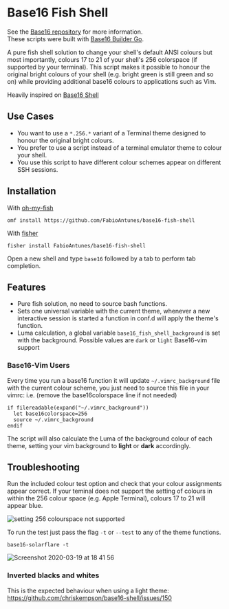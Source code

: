 # Base16 Fish Shell 
See the [Base16 repository](https://github.com/chriskempson/base16) for more information.  
These scripts were built with [Base16 Builder Go](https://github.com/belak/base16-builder-go).

A pure fish shell solution to change your shell's default ANSI colours but most importantly, colours 17 to 21 of your shell's 256 colorspace (if supported by your terminal). This script makes it possible to honour the original bright colours of your shell (e.g. bright green is still green and so on) while providing additional base16 colours to applications such as Vim.

Heavily inspired on [Base16 Shell](https://github.com/chriskempson/base16-shell)

## Use Cases

* You want to use a `*.256.*` variant of a Terminal theme designed to honour the original bright colours.
* You prefer to use a script instead of a terminal emulator theme to colour your shell.
* You use this script to have different colour schemes appear on different SSH sessions.

## Installation

With [oh-my-fish](https://github.com/oh-my-fish/oh-my-fish)
```fish
omf install https://github.com/FabioAntunes/base16-fish-shell
```

With [fisher](https://github.com/jorgebucaran/fisher)

```shell
fisher install FabioAntunes/base16-fish-shell
```

Open a new shell and type `base16` followed by a tab to perform tab completion.

## Features

* Pure fish solution, no need to source bash functions.
* Sets one universal variable with the current theme, whenever a new interactive session is started a function in conf.d will apply the theme's function.
* Luma calculation, a global variable `base16_fish_shell_background` is set with the background. Possible values are `dark` or `light`
Base16-vim support

### Base16-Vim Users

Every time you run a base16 function it will update `~/.vimrc_background` file with the current colour scheme, you just need to source this file in your vimrc: i.e. (remove the base16colorspace line if not needed)

```vim
if filereadable(expand("~/.vimrc_background"))
  let base16colorspace=256
  source ~/.vimrc_background
endif
```

The script will also calculate the Luma of the background colour of each theme, setting your vim background to **light** or **dark** accordingly.

## Troubleshooting

Run the included colour test option and check that your colour assignments appear correct. If your teminal does not support the setting of colours in within the 256 colour space (e.g. Apple Terminal), colours 17 to 21 will appear blue.

![setting 256 colourspace not supported](https://raw.github.com/chriskempson/base16-shell/master/setting-256-colourspace-not-supported.png)

To run the test just pass the flag `-t` or `--test` to any of the theme functions. 

```shell
base16-solarflare -t
```

![Screenshot 2020-03-19 at 18 41 56](https://user-images.githubusercontent.com/2544673/77102790-50c07580-6a11-11ea-85e6-d88ba956d56d.png)


### Inverted blacks and whites

This is the expected behaviour when using a light theme:
https://github.com/chriskempson/base16-shell/issues/150
